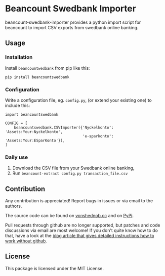 # Beancount Swedbank Importer

beancount-swedbank-importer provides a python import script for beancount to
import CSV exports from swedbank online banking.


## Usage

### Installation

Install `beancountwedbank` from pip like this:

    pip install beancountswedbank


### Configuration

Write a configuration file, eg. `config.py`, (or extend your existing one) to include this:

    import beancountswedbank

    CONFIG = [
        beancountswedbank.CSVImporter({'Nyckelkonto': 'Assets:Your:Nyckelkonto',
                                       'e-sparkonto': 'Assets:Your:ESparKonto'}),
    ]

### Daily use

1. Download the CSV file from your Swedbank online banking,
2. Run `beancount-extract config.py transaction_file.csv`


## Contribution

Any contribution is appreciated! Report bugs in issues or via email to the
authors.

The source code can be found on
[vonshednob.cc](https://vonshednob.cc/beancount-swedbank-importer) and on
[PyPi](https://pypi.org/project/beancountswedbank/).

Pull requests through github are no longer supported, but patches and code
discussions via email are most welcome! If you don't quite know how to do
that, have a look at the [blog article that gives detailed instructions how to
work without github](https://spacepanda.se/participating.html).


## License

This package is licensed under the MIT License.

